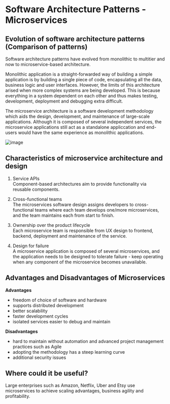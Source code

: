 # Software Architecture Patterns - Microservices

## Evolution of software architecture patterns (Comparison of patterns)
Software architecture patterns have evolved from monolithic to multitier and now to microservice-based architecture. 

Monolithic application is a straight-forwarded way of building a simple application is by building a single piece of code, encapsulating all the data, business logic and user interfaces. However, the limits of this architecture arised when more complex systems are being developed. This is because everything in a system dependent on each other and thus makes testing, development, deployment and debugging extra difficult. 

The microservice architecture is a software development methodology which aids the design, development, and maintenance of large-scale applications. Although it is composed of several independent services, the microservice applications still act as a standalone appliccation and end-users would have the same experience as monolithic applications. 

![image](https://github.com/yiwei-chay/software-engineering-notes/assets/146081571/84ff3f5a-3006-4457-bd59-6796d8ba0dc1)


## Characteristics of microservice architecture and design
1. Service APIs <br/>
Component-based architectures aim to provide functionality via reusable components.

2. Cross-functional teams <br/>
The microservices software design assigns developers to cross-functional teams where each team develops one/more microservices, and the team maintains each from start to finish.

3. Ownership over the product lifecycle <br/>
Each microservice team is responsible from UX design to frontend, backend, deployment and maintenance of the service.

4. Design for failure <br/>
A microservice application is composed of several microservices, and the application needs to be designed to tolerate failure - keep operating when any component of the microservice becomes unavailable.

## Advantages and Disadvantages of Microservices
**Advantages**
- freedom of choice of software and hardware
- supports distributed development
- better scalability
- faster development cycles
- isolated services easier to debug and maintain

**Disadvantages**
- hard to maintain without automation and advanced project management practices such as Agile
- adopting the methodology has a steep learning curve
- additional security issues 

## Where could it be useful?
Large enterprises such as Amazon, Netflix, Uber and Etsy use microservices to achieve scaling advantages, business agility and profitability.
